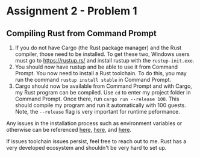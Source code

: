 # Assignment 2 - Problem 1

## Compiling Rust from Command Prompt

1. If you do not have Cargo (the Rust package manager) and the Rust compiler, those need to be installed. To get these two, Windows users must go to https://rustup.rs/ and install rustup with the `rustup-init.exe`.
2. You should now have rustup and be able to use it from Command Prompt. You now need to install a Rust toolchain. To do this, you may run the command `rustup install stable` in Command Prompt.
3. Cargo should now be available from Command Prompt and with Cargo, my Rust program can be compiled. Use `cd` to enter my project folder in Command Prompt. Once there, run `cargo run --release 100`. This should compile my program and run it automatically with 100 guests. Note, the `--release` flag is very important for runtime peformance.

Any issues in the installation process such as environment variables or otherwise can be referenced [here](https://www.rust-lang.org/tools/install), [here](https://www.rust-lang.org/learn/get-started), and [here](https://forge.rust-lang.org/infra/other-installation-methods.html).

If issues toolchain issues persist, feel free to reach out to me. Rust has a very developed ecosystem and shouldn't be very hard to set up.
